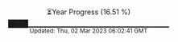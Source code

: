 <p align="center">
⏳Year Progress (16.51 %) <br>
████▁▁▁▁▁▁▁▁▁▁▁▁▁▁▁▁▁▁▁▁▁▁▁▁▁▁ <br>
<sub>Updated: Thu, 02 Mar 2023 06:02:41 GMT</sub>
</p>

